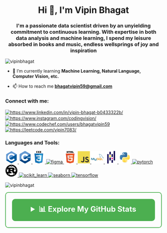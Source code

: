 <h1 align="center">Hi 👋, I'm Vipin Bhagat</h1>
<h3 align="center">I'm a passionate data scientist driven by an unyielding commitment to continuous learning. With expertise in both data analysis and machine learning, I spend my leisure absorbed in books and music, endless wellsprings of joy and inspiration</h3>

<p align="left"> <img src="https://komarev.com/ghpvc/?username=vipinbhagat&label=Profile%20views&color=0e75b6&style=flat" alt="vipinbhagat" /> </p>


- 🌱 I’m currently learning **Machine Learning, Natural Language, Computer Vision, etc.**

- 📫 How to reach me **bhagatvipin59@gmail.com**

<h3 align="left">Connect with me:</h3>
<p align="left">
<a href="https://linkedin.com/in/https://www.linkedin.com/in/vipin-bhagat-b0433322b/" target="blank"><img align="center" src="https://raw.githubusercontent.com/rahuldkjain/github-profile-readme-generator/master/src/images/icons/Social/linked-in-alt.svg" alt="https://www.linkedin.com/in/vipin-bhagat-b0433322b/" height="30" width="40" /></a>
<a href="https://instagram.com/https://www.instagram.com/codingvision/" target="blank"><img align="center" src="https://raw.githubusercontent.com/rahuldkjain/github-profile-readme-generator/master/src/images/icons/Social/instagram.svg" alt="https://www.instagram.com/codingvision/" height="30" width="40" /></a>
<a href="https://www.codechef.com/users/https://www.codechef.com/users/bhagatvipin59" target="blank"><img align="center" src="https://cdn.jsdelivr.net/npm/simple-icons@3.1.0/icons/codechef.svg" alt="https://www.codechef.com/users/bhagatvipin59" height="30" width="40" /></a>
<a href="https://www.leetcode.com/https://leetcode.com/vipin7083/" target="blank"><img align="center" src="https://raw.githubusercontent.com/rahuldkjain/github-profile-readme-generator/master/src/images/icons/Social/leet-code.svg" alt="https://leetcode.com/vipin7083/" height="30" width="40" /></a>
</p>

<h3 align="left">Languages and Tools:</h3>
<p align="left"> <a href="https://www.cprogramming.com/" target="_blank" rel="noreferrer"> <img src="https://raw.githubusercontent.com/devicons/devicon/master/icons/c/c-original.svg" alt="c" width="40" height="40"/> </a> <a href="https://www.w3schools.com/cpp/" target="_blank" rel="noreferrer"> <img src="https://raw.githubusercontent.com/devicons/devicon/master/icons/cplusplus/cplusplus-original.svg" alt="cplusplus" width="40" height="40"/> </a> <a href="https://www.w3schools.com/css/" target="_blank" rel="noreferrer"> <img src="https://raw.githubusercontent.com/devicons/devicon/master/icons/css3/css3-original-wordmark.svg" alt="css3" width="40" height="40"/> </a> <a href="https://www.figma.com/" target="_blank" rel="noreferrer"> <img src="https://www.vectorlogo.zone/logos/figma/figma-icon.svg" alt="figma" width="40" height="40"/> </a> <a href="https://www.w3.org/html/" target="_blank" rel="noreferrer"> <img src="https://raw.githubusercontent.com/devicons/devicon/master/icons/html5/html5-original-wordmark.svg" alt="html5" width="40" height="40"/> </a> <a href="https://developer.mozilla.org/en-US/docs/Web/JavaScript" target="_blank" rel="noreferrer"> <img src="https://raw.githubusercontent.com/devicons/devicon/master/icons/javascript/javascript-original.svg" alt="javascript" width="40" height="40"/> </a> <a href="https://www.mysql.com/" target="_blank" rel="noreferrer"> <img src="https://raw.githubusercontent.com/devicons/devicon/master/icons/mysql/mysql-original-wordmark.svg" alt="mysql" width="40" height="40"/> </a> <a href="https://pandas.pydata.org/" target="_blank" rel="noreferrer"> <img src="https://raw.githubusercontent.com/devicons/devicon/2ae2a900d2f041da66e950e4d48052658d850630/icons/pandas/pandas-original.svg" alt="pandas" width="40" height="40"/> </a> <a href="https://www.python.org" target="_blank" rel="noreferrer"> <img src="https://raw.githubusercontent.com/devicons/devicon/master/icons/python/python-original.svg" alt="python" width="40" height="40"/> </a> <a href="https://pytorch.org/" target="_blank" rel="noreferrer"> <img src="https://www.vectorlogo.zone/logos/pytorch/pytorch-icon.svg" alt="pytorch" width="40" height="40"/> </a> <a href="https://www.rust-lang.org" target="_blank" rel="noreferrer"> <img src="https://raw.githubusercontent.com/devicons/devicon/master/icons/rust/rust-plain.svg" alt="rust" width="40" height="40"/> </a> <a href="https://scikit-learn.org/" target="_blank" rel="noreferrer"> <img src="https://upload.wikimedia.org/wikipedia/commons/0/05/Scikit_learn_logo_small.svg" alt="scikit_learn" width="40" height="40"/> </a> <a href="https://seaborn.pydata.org/" target="_blank" rel="noreferrer"> <img src="https://seaborn.pydata.org/_images/logo-mark-lightbg.svg" alt="seaborn" width="40" height="40"/> </a> <a href="https://www.tensorflow.org" target="_blank" rel="noreferrer"> <img src="https://www.vectorlogo.zone/logos/tensorflow/tensorflow-icon.svg" alt="tensorflow" width="40" height="40"/> </a> </p>

<p><img align="center" src="https://github-readme-stats.vercel.app/api/top-langs?username=vipinbhagat&show_icons=true&locale=en&layout=compact" alt="vipinbhagat" /></p>

<div style="text-align: center;">
    <details style="border: 2px solid #4CAF50; border-radius: 10px; padding: 20px; margin-bottom: 20px;">
        <summary style="cursor: pointer; font-size: 24px; background-color: #4CAF50; color: white; padding: 15px; border-radius: 10px;"><strong>📊 Explore My GitHub Stats</strong></summary>
        <div style="margin-top: 20px;">
            <a href="https://github.com/vipinbhagat123">
                <img src="https://github-readme-stats.vercel.app/api?username=vipinbhagat&show_icons=true&count_private=true&theme=dark" width="400" style="border-radius: 10px;" onmouseover="this.style.transform='scale(1.05)'" onmouseout="this.style.transform='scale(1)'">
            </a>
        </div>
        <div style="margin-top: 30px;">
            <a href="https://github.com/vipinbhagat123">
                <img src="https://github-readme-streak-stats.herokuapp.com/?user=vipinbhagat&theme=dark" width="400" style="border-radius: 10px;" onmouseover="this.style.transform='scale(1.05)'" onmouseout="this.style.transform='scale(1)'">
            </a>
        </div>
        <div style="margin-top: 30px;">
            <a href="https://github.com/vipinbhagat123">
                <img src="https://github-readme-stats.vercel.app/api/top-langs/?username=vipinbhagat&layout=compact&langs_count=10&theme=dark" width="400" style="border-radius: 10px;" onmouseover="this.style.transform='scale(1.05)'" onmouseout="this.style.transform='scale(1)'">
            </a>
        </div>
        <p style="margin-top: 30px; font-size: 16px;">👉 <a href="https://github.com/vipinbhagat123" style="color: #4CAF50;">Visit my GitHub profile for more!</a></p>
    </details>
</div>



